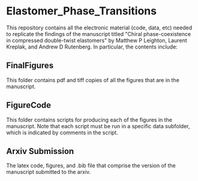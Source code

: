 # Elastomer_Phase_Transitions
 
This repository contains all the electronic material (code, data, etc) needed to replicate the findings of the manuscript titled "Chiral phase-coexistence in compressed double-twist elastomers" by Matthew P Leighton, Laurent Kreplak, and Andrew D Rutenberg. In particular, the contents include:

## FinalFigures
This folder contains pdf and tiff copies of all the figures that are in the manuscript.

## FigureCode
This folder contains scripts for producing each of the figures in the manuscript. Note that each script must be run in a specific data subfolder, which is indicated by comments in the script.

## Arxiv Submission
The latex code, figures, and .bib file that comprise the version of the manuscript submitted to the arxiv.
